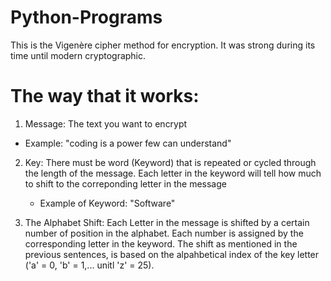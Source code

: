 # Python-Programs

This is the Vigenère cipher method for encryption. It was strong during its time until modern cryptographic. 

# The way that it works:

1. Message: The text you want to encrypt
  - Example: "coding is a power few can understand"

2. Key: There must be word (Keyword) that is repeated or cycled through the length of the message. Each letter in the keyword will tell how much to shift to the correponding letter in the message 
    - Example of Keyword: "Software"

3. The Alphabet Shift: Each Letter in the message is shifted by a certain number of position in the alphabet. Each number is assigned by the corresponding letter in the keyword. The shift as mentioned in the previous sentences, is based on the alpahbetical index of the key letter
('a' = 0, 'b' = 1,... unitl 'z' = 25). 